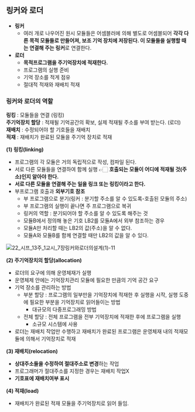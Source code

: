 ## 링커와 로더
- **링커**
  - 여러 개로 나우어진 원시 모듈들은 어셈블러에 의해 별도로 어셈블되어 **각각 다른 목적 모듈들로 만들어져, 보조 기억 장치에 저장된다. 이 모듈들을 실행할 때는 연결해 주는 링커**로 연결한다.
- **로더**
  - **목적프로그램을 주기억장치에 적재한다.**
  - 프로그램의 실행 준비
  - 기억 장소를 적게 점유
  - 절대적 적재와 재배치 적재

### 링커와 로더의 역할
**링킹** : 모듈들을 연결 (링킹)<br/>
**주기억장치 할당** : 적재될 기억공간의 확보, 실제 적재될 주소를 부여 받는다. (로더)<br/>
**재배치** : 수정되어야 할 기호들을 재배치 <br/>
**적재** : 재배치가 완료된 모듈을 주기억 장치로 적재

**(1) 링킹(linking)**
- 프로그램의 각 모듈은 거의 독립적으로 작성, 컴파일 된다.
- 서로 다른 모듈들을 연결하여 함께 실행 👉🏻 **호출되는 모듈이 어디에 적재될 것(주소)인지 알아야 한다.**
- **서로 다른 모듈을 연결해 주는 일을 링크 또는 링킹이라고 한다.**
- 부프로그램 호출과 **외부기호 참조**
  - 부 프로그램으로 분기(링커 : 분기할 주소를 알 수 있도록-호출된 모듈의 주소)
  - 부 프로그램의 실행이 끝나면 주 프로그램으로 복귀
  - 링커의 역할 : 분기되어야 할 주소를 알 수 있도록 해주는 것
  - 모듈B에서 정의해 놓은 기호 LB2를 모듈A에서 외부 참조하는 경우
  - 모듈A만 처리할 때는 LB2의 값(주소)을 알 수 없다.
  - 모듈A와 모듈B를 함께 연결할 때만 LB2의 값을 알 수 있다.

![22_시프_13주_1교시_7장링커와로더의설계(1)-11](https://user-images.githubusercontent.com/66156026/172767497-c6537be3-813e-4b95-8789-b6620b32752a.jpg)

**(2) 주기억장치의 할당(allocation)**
- 로더의 요구에 의해 운영체재가 실행
- 운영체제 안에는 기억장치관리 모듈에 필요한 만큼의 기억 공간 요구
- 기억 장소를 관리하는 방법
  - 부분 할당 : 프로그램의 일부만을 기억장치에 적재한 후 실행을 시작, 실행 도중에 필요한 부분을 기억장치로 읽어들이는 방법
    - 대규모의 다중프로그래밍 방법
  - 전체 할당 : 전체 프로그램을 전부 기억장치에 적재한 후에 프로그램을 실행
    - 소규모 시스템에 사용
- 로더는 재배치 작업만 수행하고 재배치가 완료된 프로그램은 운영체재 내의 적재모듈에 의해서 기억장치로 적재

**(3) 재배치(relocation)**
- **상대주소들을 수정하여 절대주소로 변경**하는 작업
- 프로그래머가 절대주소를 지정한 경우는 재배치 작업X
- **기호표에 재배치여부 표시**

**(4) 적재(load)**
- 재배치가 완료된 적재 모듈을 주기억장치로 읽어 들임.

